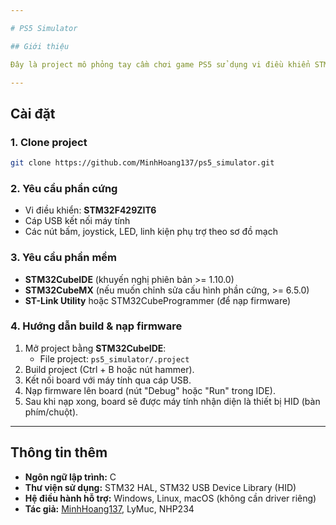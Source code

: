 ```yaml
---

# PS5 Simulator

## Giới thiệu

Đây là project mô phỏng tay cầm chơi game PS5 sử dụng vi điều khiển STM32F429ZIT6. Thiết bị được nhận diện như một thiết bị HID (bàn phím và chuột) khi kết nối với máy tính qua cổng USB, cho phép điều khiển game hoặc các ứng dụng khác bằng các nút bấm vật lý và joystick.

---
```


## Cài đặt

### 1. Clone project

```bash
git clone https://github.com/MinhHoang137/ps5_simulator.git
```

### 2. Yêu cầu phần cứng

- Vi điều khiển: **STM32F429ZIT6**
- Cáp USB kết nối máy tính
- Các nút bấm, joystick, LED, linh kiện phụ trợ theo sơ đồ mạch

### 3. Yêu cầu phần mềm

- **STM32CubeIDE** (khuyến nghị phiên bản >= 1.10.0)
- **STM32CubeMX** (nếu muốn chỉnh sửa cấu hình phần cứng, >= 6.5.0)
- **ST-Link Utility** hoặc STM32CubeProgrammer (để nạp firmware)

### 4. Hướng dẫn build & nạp firmware

1. Mở project bằng **STM32CubeIDE**:
    - File project: `ps5_simulator/.project`
2. Build project (Ctrl + B hoặc nút hammer).
3. Kết nối board với máy tính qua cáp USB.
4. Nạp firmware lên board (nút "Debug" hoặc "Run" trong IDE).
5. Sau khi nạp xong, board sẽ được máy tính nhận diện là thiết bị HID (bàn phím/chuột).

---

## Thông tin thêm

- **Ngôn ngữ lập trình:** C
- **Thư viện sử dụng:** STM32 HAL, STM32 USB Device Library (HID)
- **Hệ điều hành hỗ trợ:** Windows, Linux, macOS (không cần driver riêng)
- **Tác giả:** [MinhHoang137](https://github.com/MinhHoang137), LyMuc, NHP234
